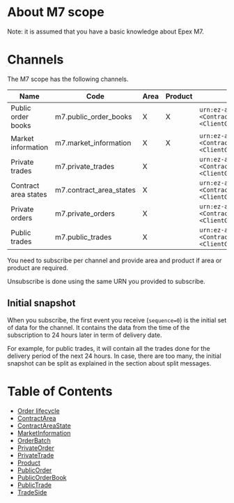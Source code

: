 # About M7 scope

Note: it is assumed that you have a basic knowledge about Epex M7.

# Channels

The M7 scope has the following channels.

| Name                 | Code                    | Area | Product | Urn                                                                         |
|----------------------|-------------------------|------|---------|-----------------------------------------------------------------------------|
| Public order books   | m7.public_order_books   | X    | X       | `urn:ez-api:<Contract>:m7:public_order_books:<ClientGuid>:<Area>:<Product>` |
| Market information   | m7.market_information   | X    | X       | `urn:ez-api:<Contract>:m7:market_information:<ClientGuid>:<Area>:<Product>` |
| Private trades       | m7.private_trades       | X    |         | `urn:ez-api:<Contract>:m7:private_trades:<ClientGuid>:<Area>`               |
| Contract area states | m7.contract_area_states | X    |         | `urn:ez-api:<Contract>:m7:contract_area_states:<ClientGuid>:<Area>`         |
| Private orders       | m7.private_orders       | X    |         | `urn:ez-api:<Contract>:m7:private_orders:<ClientGuid>:<Area>`               |
| Public trades        | m7.public_trades        | X    |         | `urn:ez-api:<Contract>:m7:public_trades:<ClientGuid>:<Area>`                |

You need to subscribe per channel and provide area and product if area or product are required.

Unsubscribe is done using the same URN you provided to subscribe.

## Initial snapshot

When you subscribe, the first event you receive (`sequence=0`) is the initial set of data for the channel. It contains the data from the time of the subscription to 24 hours later in term of delivery date.

For example, for public trades, it will contain all the trades done for the delivery period of the next 24 hours. In case, there are too many, the initial snapshot can be split as explained in the section about split messages.

# Table of Contents

* [Order lifecycle](1-orderlifecycle.md)
* [ContractArea](contractarea.md)
* [ContractAreaState](contractareastate.md)
* [MarketInformation](marketinformation.md)
* [OrderBatch](orderbatch.md)
* [PrivateOrder](privateorder.md)
* [PrivateTrade](privatetrade.md)
* [Product](product.md)
* [PublicOrder](publicorder.md)
* [PublicOrderBook](publicorderbook.md)
* [PublicTrade](publictrade.md)
* [TradeSide](tradeside.md)
